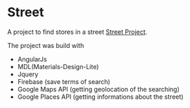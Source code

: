 # Street
A project to find stores in a street [Street Project](https://muhlucas.github.io/street/).

The project was build with 
  - AngularJs 
  - MDL(Materials-Design-Lite) 
  - Jquery
  - Firebase (save terms of search)
  - Google Maps API (getting geolocation of the searching)
  - Google Places API (getting informations about the street) 
